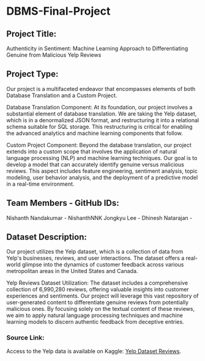# DBMS-Final-Project

## Project Title: 
Authenticity in Sentiment: Machine Learning Approach to Differentiating Genuine from Malicious Yelp Reviews

## Project Type: 
Our project is a multifaceted endeavor that encompasses elements of both Database Translation and a Custom Project.

Database Translation Component: At its foundation, our project involves a substantial element of database translation. We are taking the Yelp dataset, which is in a denormalized JSON format, and restructuring it into a relational schema suitable for SQL storage. This restructuring is critical for enabling the advanced analytics and machine learning components that follow.

Custom Project Component: Beyond the database translation, our project extends into a custom scope that involves the application of natural language processing (NLP) and machine learning techniques. Our goal is to develop a model that can accurately identify genuine versus malicious reviews. This aspect includes feature engineering, sentiment analysis, topic modeling, user behavior analysis, and the deployment of a predictive model in a real-time environment. 


## Team Members - GitHub IDs:
Nishanth Nandakumar - NishanthNNK
Jongkyu Lee - 
Dhinesh Natarajan - 

## Dataset Description:

Our project utilizes the Yelp dataset, which is a collection of data from Yelp's businesses, reviews, and user interactions. The dataset offers a real-world glimpse into the dynamics of customer feedback across various metropolitan areas in the United States and Canada. 

Yelp Reviews Dataset Utilization:
The dataset includes a comprehensive collection of 6,990,280 reviews, offering valuable insights into customer experiences and sentiments. Our project will leverage this vast repository of user-generated content to differentiate genuine reviews from potentially malicious ones. By focusing solely on the textual content of these reviews, we aim to apply natural language processing techniques and machine learning models to discern authentic feedback from deceptive entries.

### Source Link:
Access to the Yelp data is available on Kaggle: [Yelp Dataset Reviews](https://www.kaggle.com/datasets/yelp-dataset/yelp-dataset).



